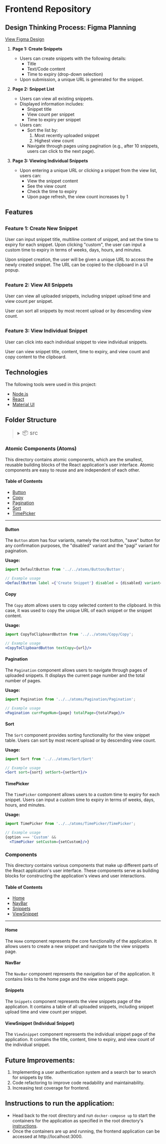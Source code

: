 # Frontend Repository

## Design Thinking Process: Figma Planning

[View Figma Design](https://l1nq.com/govtech-figma-tanya)


1. **Page 1: Create Snippets**
   - Users can create snippets with the following details:
     - Title
     - Text/Code content
     - Time to expiry (drop-down selection)
   - Upon submission, a unique URL is generated for the snippet.

2. **Page 2: Snippet List**
   - Users can view all existing snippets.
   - Displayed information includes:
     - Snippet title
     - View count per snippet
     - Time to expiry per snippet
   - Users can:
     - Sort the list by:
       1. Most recently uploaded snippet
       2. Highest view count
     - Navigate through pages using pagination (e.g., after 10 snippets, users can click to the next page).

3. **Page 3: Viewing Individual Snippets**
   - Upon entering a unique URL or clicking a snippet from the view list, users can:
     - View the snippet content
     - See the view count
     - Check the time to expiry
     - Upon page refresh, the view count increases by 1


## Features ##

## <span style="font-size: 16px">Feature 1: Create New Snippet</span>

User can input snippet title, multiline content of snippet, and set the time to expiry for each snippet. Upon clicking "custom", the user can input a custom time to expiry in terms of weeks, days, hours, and minutes. 

Upon snippet creation, the user will be given a unique URL to access the newly created snippet. The URL can be copied to the clipboard in a UI popup.

## <span style="font-size: 16px">Feature 2: View All Snippets</span>

User can view all uploaded snippets, including snippet upload time and view count per snippet.

User can sort all snippets by most recent upload or by descending view count.

## <span style="font-size: 16px">Feature 3: View Individual Snippet</span>

User can click into each individual snippet to view individual snippets. 

User can view snippet title, content, time to expiry, and view count and copy content to the clipboard.

</details>

## Technologies ##

The following tools were used in this project:

- [Node.js](https://nodejs.org/en/)
- [React](https://pt-br.reactjs.org/)
- [Material UI](https://mui.com/material-ui/)

## Folder Structure ##

> <details>
>   <summary><span style="font-size: 18px">📦 src</span></summary>
>   <ul>
>     <details>
>       <summary>📂 assets</summary>
>       <ul>
>         <li>
>           📜sort.png
>         </li>
>         <li>
>           📜visible.png
>         </li>
>       </ul>
>     </details>
>     <details>
>       <summary>📂 atoms</summary>
>       <ul>
>         <li>📂Button
>           <ul><li>📜Button.js</li></ul>
>         </li>
>         <li>📂Copy
>           <ul><li>📜Copy.js</li></ul>
>         </li>
>         <li>📂Pagination
>           <ul><li>📜Pagination.js</li></ul>
>         </li>
>         <li>📂Sort
>           <ul><li>📜Sort.js</li></ul>
>         </li>
>         <li>📂TimePicker
>           <ul>
>             <li>📜TimePicker.css</li>
>             <li>📜TimePicker.js</li>
>           </ul>
>         </li>
>       </ul>
>     </details>
>     <details>
>       <summary>📂 components</summary>
>       <ul>
>       <li>📂Home
>         <ul>
>           <li> 📜Home.css</li>
>           <li>📜Home.js</li>
>         </ul>
>       </li>
>       <li> 📂NavBar
>         <ul>
>           <li>📜NavBar.css</li>
>           <li>📜Navbar.js</li>
>         </ul>
>       </li>
>       <li>📂Snippets
>       <ul>
>         <li>📂Snippets.css</li>
>         <li>📂Snippets.js</li>
>       </ul>
>       </li>
>       <li>📂ViewSnippet
>         <ul>
>           <li>📜View.css</li>
>           <li>📜View.js</li>
>         </ul>
>       </li>
>       <li>useFetch.js</li>
>     </details>
>     <details>
>       <summary>📂 pages</summary>
>       <ul>
>         <li>📂HomePage
>           <ul><li>HomePage.js</li></ul>
>         </li>
>         <li>📂SnippetsPage
>           <ul><li>SnippetsPage.js</li></ul>
>         </li>
>         <li>📂ViewPage
>           <ul><li>ViewPage.js</li></ul>
>         </li>
>       </ul>
>     </details>
>     <details>
>       <summary>📂 theme</summary>
>       <ul><li>📜Theme.js</li></ul>
>     </details>
>     <li>📜App.css</li>
>     <li>📜App.js</li>
>     <li>📜App.test.js</li>
>     <li>📜index.css</li>
>     <li>📜reportWebVitals.js</li>
>     <li>📜setupTests.js</li>
>   </ul>
> </details>


### Atomic Components (Atoms) 

This directory contains atomic components, which are the smallest, reusable building blocks of the React application's user interface. Atomic components are easy to reuse and are independent of each other.

#### Table of Contents

- [Button](#button)
- [Copy](#copy)
- [Pagination](#pagination)
- [Sort](#sort)
- [TimePicker](#timepicker)

---

#### Button

The `Button` atom has four variants, namely the root button, "save" button for any confirmation purposes, the "disabled" variant and the "pagi" variant for pagination.

**Usage:**

```jsx
import DefaultButton from '../../atoms/Button/Button';

// Example usage
<DefaultButton label ={'Create Snippet'} disabled = {disabled} variant={variant} align='center' onClick={handleSubmit}/> 
```

#### Copy

The `Copy` atom allows users to copy selected content to the clipboard. In this case, it was used to copy the unique URL of each snippet or the snippet content.

**Usage:**

```jsx
import CopyToClipboardButton from '../../atoms/Copy/Copy';

// Example usage
<CopyToClipboardButton textCopy={url}/>
```

#### Pagination

The `Pagination` component allows users to navigate through pages of uploaded snippets. It displays the current page number and the total number of pages.

**Usage:**

```jsx
import Pagination from '../../atoms/Pagination/Pagination';

// Example usage
<Pagination currPageNum={page} totalPage={totalPage}/>

```   
#### Sort

The `Sort` component provides sorting functionality for the view snippet table. Users can sort by most recent upload or by descending view count.

**Usage:**

```jsx
import Sort from '../../atoms/Sort/Sort'

// Example usage
<Sort sort={sort} setSort={setSort}/>

```
#### TimePicker

The `TimePicker` component allows users to a custom time to expiry for each snippet. Users can input a custom time to expiry in terms of weeks, days, hours, and minutes.

**Usage:**

```jsx
import TimePicker from '../../atoms/TimePicker/TimePicker';

// Example usage
{option === 'Custom' && 
  <TimePicker setCustom={setCustom}/>}

```

  ### Components

This directory contains various components that make up different parts of the React application's user interface. These components serve as building blocks for constructing the application's views and user interactions.

#### Table of Contents

- [Home](#home)
- [NavBar](#navbar)
- [Snippets](#snippets)
- [ViewSnippet](#viewsnippet-individual-snippet)

---

#### Home

The `Home` component represents the core functionality of the application. It allows users to create a new snippet and navigate to the view snippets page.

#### NavBar

The `NavBar` component represents the navigation bar of the application. It contains links to the home page and the view snippets page.

#### Snippets

The `Snippets` component represents the view snippets page of the application. It contains a table of all uploaded snippets, including snippet upload time and view count per snippet.

#### ViewSnippet (Individual Snippet)

The `ViewSnippet` component represents the individual snippet page of the application. It contains the title, content, time to expiry, and view count of the individual snippet.

## Future Improvements:
1. Implementing a user authentication system and a search bar to search for snippets by title.
2. Code refactoring to improve code readability and maintainability.
3. Increasing test coverage for frontend.


## Instructions to run the application:
- Head back to the root directory and run ```docker-compose up``` to start the containers for the application as specified in the root directory's [instructions](../Readme.md).
- Once the containers are up and running, the frontend application can be accessed at http://localhost:3000.
